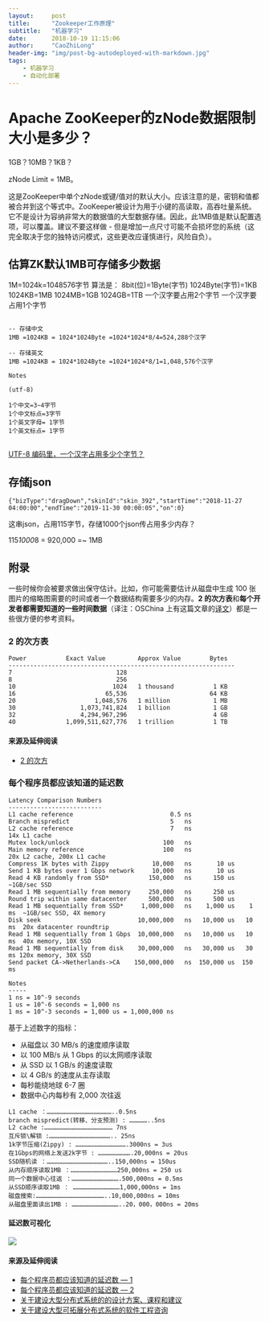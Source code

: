 ```yaml
---
layout:     post
title:      "Zookeeper工作原理"
subtitle:   "机器学习"
date:       2018-10-19 11:15:06
author:     "CaoZhiLong"
header-img: "img/post-bg-autodeployed-with-markdown.jpg"
tags:
    - 机器学习
    - 自动化部署
---
```






# Apache ZooKeeper的zNode数据限制大小是多少？

1GB？10MB？1KB？

zNode Limit = 1MB。

这是ZooKeeper中单个zNode或键/值对的默认大小。应该注意的是，密钥和值都被合并到这个等式中。ZooKeeper被设计为用于小键的高读取，高吞吐量系统。它不是设计为容纳非常大的数据值的大型数据存储。因此，此1MB值是默认配置选项，可以覆盖。建议不要这样做 - 但是增加一点尺寸可能不会损坏您的系统（这完全取决于您的独特访问模式，这些更改应谨慎进行，风险自负）。


## 估算ZK默认1MB可存储多少数据

1M=1024k=1048576字节
算法是： 
8bit(位)=1Byte(字节) 
1024Byte(字节)=1KB 
1024KB=1MB 
1024MB=1GB 
1024GB=1TB 
一个汉字要占用2个字节 
一个汉字要占用1个字节 


```

-- 存储中文
1MB =1024KB = 1024*1024Byte =1024*1024*8/4=524,288个汉字

-- 存储英文
1MB =1024KB = 1024*1024Byte =1024*1024*8/1=1,048,576个汉字

Notes

(utf-8)

1个中文=3~4字节
1个中文标点=3字节
1个英文字母= 1字节
1个英文标点= 1字节


```

[UTF-8 编码里，一个汉字占用多少个字节？](https://hev.cc/257.html)



## 存储json

```
{"bizType":"dragDown","skinId":"skin_392","startTime":"2018-11-27 04:00:00","endTime":"2019-11-30 00:00:05","on":0}
```

这串json，占用115字节，存储1000个json传占用多少内存？

115*1000*8 = 920,000 =~ 1MB




## 附录

一些时候你会被要求做出保守估计。比如，你可能需要估计从磁盘中生成 100 张图片的缩略图需要的时间或者一个数据结构需要多少的内存。**2 的次方表**和**每个开发者都需要知道的一些时间数据**（译注：OSChina 上有这篇文章的[译文](https://www.oschina.net/news/30009/every-programmer-should-know)）都是一些很方便的参考资料。

### 2 的次方表

```
Power           Exact Value         Approx Value        Bytes
---------------------------------------------------------------
7                             128
8                             256
10                           1024   1 thousand           1 KB
16                         65,536                       64 KB
20                      1,048,576   1 million            1 MB
30                  1,073,741,824   1 billion            1 GB
32                  4,294,967,296                        4 GB
40              1,099,511,627,776   1 trillion           1 TB
```

#### 来源及延伸阅读

* [2 的次方](https://en.wikipedia.org/wiki/Power_of_two)

### 每个程序员都应该知道的延迟数

```
Latency Comparison Numbers
--------------------------
L1 cache reference                           0.5 ns
Branch mispredict                            5   ns
L2 cache reference                           7   ns                      14x L1 cache
Mutex lock/unlock                          100   ns
Main memory reference                      100   ns                      20x L2 cache, 200x L1 cache
Compress 1K bytes with Zippy            10,000   ns       10 us
Send 1 KB bytes over 1 Gbps network     10,000   ns       10 us
Read 4 KB randomly from SSD*           150,000   ns      150 us          ~1GB/sec SSD
Read 1 MB sequentially from memory     250,000   ns      250 us
Round trip within same datacenter      500,000   ns      500 us
Read 1 MB sequentially from SSD*     1,000,000   ns    1,000 us    1 ms  ~1GB/sec SSD, 4X memory
Disk seek                           10,000,000   ns   10,000 us   10 ms  20x datacenter roundtrip
Read 1 MB sequentially from 1 Gbps  10,000,000   ns   10,000 us   10 ms  40x memory, 10X SSD
Read 1 MB sequentially from disk    30,000,000   ns   30,000 us   30 ms 120x memory, 30X SSD
Send packet CA->Netherlands->CA    150,000,000   ns  150,000 us  150 ms

Notes
-----
1 ns = 10^-9 seconds
1 us = 10^-6 seconds = 1,000 ns
1 ms = 10^-3 seconds = 1,000 us = 1,000,000 ns
```

基于上述数字的指标：
* 从磁盘以 30 MB/s 的速度顺序读取
* 以 100 MB/s 从 1 Gbps 的以太网顺序读取
* 从 SSD 以 1 GB/s 的速度读取
* 以 4 GB/s 的速度从主存读取
* 每秒能绕地球 6-7 圈
* 数据中心内每秒有 2,000 次往返

```
L1 cache ：………………………………………………..0.5ns
branch mispredict(转移、分支预测) : ……………..5ns
L2 cache :………………………………………………… 7ns
互斥锁\解锁 :…………………………………………….. 25ns
1k字节压缩(Zippy) : …………………………………….3000ns = 3us
在1Gbps的网络上发送2k字节 : ……………………….20,000ns = 20us
SSD随机读 ：……………………………………………..150,000ns = 150us
从内存顺序读取1MB ：…………………………………250,000ns = 250 us
同一个数据中心往返 ：………………………………….500,000ns = 0.5ms
从SSD顺序读取1MB ： …………………………………1,000,000ns = 1ms
磁盘搜索:…………………………………………………..10,000,000ns = 10ms
从磁盘里面读出1MB : …………………………………..20，000，000ns = 20ms
```


#### 延迟数可视化

![](https://camo.githubusercontent.com/77f72259e1eb58596b564d1ad823af1853bc60a3/687474703a2f2f692e696d6775722e636f6d2f6b307431652e706e67)

#### 来源及延伸阅读

* [每个程序员都应该知道的延迟数 — 1](https://gist.github.com/jboner/2841832)
* [每个程序员都应该知道的延迟数 — 2](https://gist.github.com/hellerbarde/2843375)
* [关于建设大型分布式系统的的设计方案、课程和建议](http://www.cs.cornell.edu/projects/ladis2009/talks/dean-keynote-ladis2009.pdf)
* [关于建设大型可拓展分布式系统的软件工程咨询](https://static.googleusercontent.com/media/research.google.com/en//people/jeff/stanford-295-talk.pdf)

